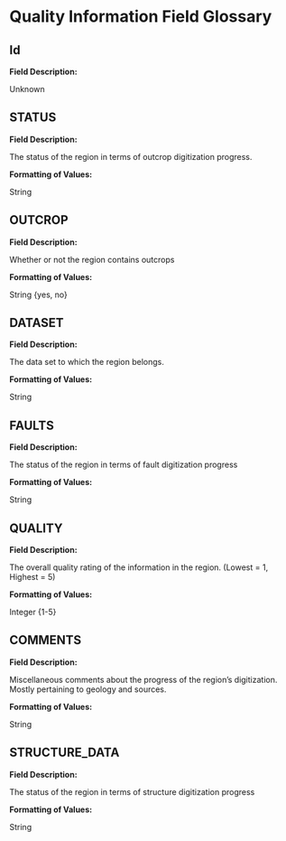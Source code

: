 



# Quality Information Field Glossary

## Id
  
**Field Description:**  
  
Unknown  

## STATUS
  
**Field Description:**  
  
The status of the region in terms of outcrop digitization progress.  
  
**Formatting of Values:**  
  
String  

## OUTCROP
  
**Field Description:**  
  
Whether or not the region contains outcrops  
  
**Formatting of Values:**  
  
String {yes, no}  

## DATASET
  
**Field Description:**  
  
The data set to which the region belongs.  
  
**Formatting of Values:**  
  
String  

## FAULTS
  
**Field Description:**  
  
The status of the region in terms of fault digitization progress  
  
**Formatting of Values:**  
  
String  

## QUALITY
  
**Field Description:**  
  
The overall quality rating of the information in the region. (Lowest = 1, Highest = 5)  
  
**Formatting of Values:**  
  
Integer {1-5}  

## COMMENTS
  
**Field Description:**  
  
Miscellaneous comments about the progress of the region’s digitization. Mostly pertaining to geology and sources.  
  
**Formatting of Values:**  
  
String  

## STRUCTURE_DATA
  
**Field Description:**  
  
The status of the region in terms of structure digitization progress  
  
**Formatting of Values:**  
  
String  
